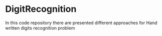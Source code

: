 # DigitRecognition
In this code repository there are presented different approaches for Hand written digits recognition problem
